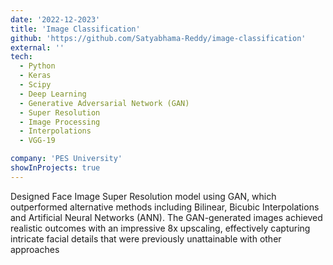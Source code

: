 ```yaml
---
date: '2022-12-2023'
title: 'Image Classification'
github: 'https://github.com/Satyabhama-Reddy/image-classification'
external: ''
tech:
  - Python
  - Keras
  - Scipy
  - Deep Learning
  - Generative Adversarial Network (GAN)
  - Super Resolution
  - Image Processing
  - Interpolations
  - VGG-19

company: 'PES University'
showInProjects: true
---
```


Designed Face Image Super Resolution model using GAN, which outperformed alternative methods including Bilinear, Bicubic Interpolations and Artificial Neural Networks (ANN). The GAN-generated images achieved realistic outcomes with an impressive 8x upscaling, effectively capturing intricate facial details that were previously unattainable with other approaches